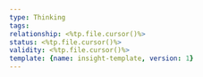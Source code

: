 ```yaml
---
type: Thinking
tags:
relationship: <%tp.file.cursor()%>
status: <%tp.file.cursor()%>
validity: <%tp.file.cursor()%>
template: {name: insight-template, version: 1}
---
```


